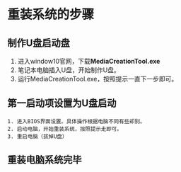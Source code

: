 # 重装系统的步骤

## 制作U盘启动盘

1. 进入window10官网，下载**MediaCreationTool.exe**
2. 笔记本电脑插入U盘，开始制作U盘。
3. 运行MediaCreationTool.exe，按照提示一直下一步即可。

## 第一启动项设置为U盘启动

	1. 进入BIOS界面设置。具体操作根据电脑不同有些却别。
 	2. 启动电脑，开始重装系统，按照提示走即可。
 	3. 重启电脑（拔掉U盘）	

## 重装电脑系统完毕

